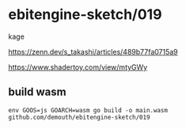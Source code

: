 # ebitengine-sketch/019

kage

https://zenn.dev/s_takashi/articles/489b77fa0715a9

https://www.shadertoy.com/view/mtyGWy

## build wasm

```
env GOOS=js GOARCH=wasm go build -o main.wasm github.com/demouth/ebitengine-sketch/019
```
